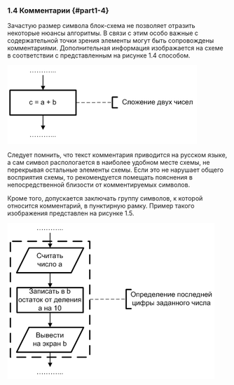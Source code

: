﻿### 1.4 Комментарии {#part1-4}

Зачастую  размер  символа блок-схема не позволяет отразить некоторые нюансы алгоритмы. В связи с этим особо важные с содержательной точки зрения элементы могут быть сопровождены комментариями. Дополнительная информация изображается на схеме в соответствии с представленным на рисунке 1.4 способом.

![Рисунок 1.4 - Пример использования комментария](static/pic141.PNG)

Следует помнить, что текст комментария приводится на русском языке, а сам символ распологается в наиболее удобном месте схемы, не перекрывая остальные элементы схемы. Если это не нарушает общего восприятия схемы, то рекомендуется помещать пояснения в непосредственной близости от комментируемых символов.

Кроме того, допускается заключать группу символов, к которой относится комментарий, в пунктирную рамку. Пример такого изображения представлен на рисунке 1.5.

![Рисунок 1.5 - Пример использования комментария группы символов](static/pic142.PNG)
